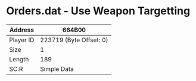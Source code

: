 #  Orders.dat - Use Weapon Targetting
Address   | 664B00
----------|-------------
Player ID | 223719 (Byte Offset: 0)
Size 	  | 1
Length 	  | 189
SC:R      | Simple Data


